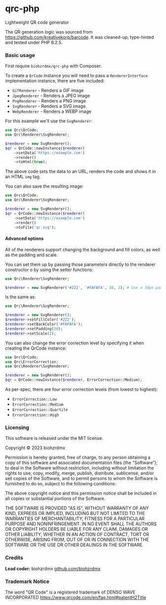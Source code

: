# qrc-php

Lightweight QR code generator

The QR generation logic was sourced from https://github.com/kreativekorp/barcode. It was cleaned-up, type-hinted and tested under PHP 8.2.5.

### Basic usage

First require `biohzrdmx/qrc-php` with Composer.

To create a `QrCode` instance you will need to pass a `RendererInterface` implementation instance, there are five included:

- `GifRenderer` - Renders a GIF image
- `JpegRenderer` - Renders a JPEG image
- `PngRenderer` - Renders a PNG image
- `SvgRenderer` - Renders a SVG image
- `WebpRenderer` - Renders a WEBP image

For this example we'll use the `SvgRenderer`:

```php
use Qrc\QrCode;
use Qrc\Renderer\SvgRenderer;

$renderer = new SvgRenderer();
$qr = QrCode::newInstance($renderer)
	->setData('https://example.com')
	->render()
	->toHtml(true);
```

The above code sets the data to an URL, renders the code and shows it in an HTML `img` tag.

You can also save the resulting image:

```php
use Qrc\QrCode;
use Qrc\Renderer\SvgRenderer;

$renderer = new SvgRenderer();
$qr = QrCode::newInstance($renderer)
	->setData('https://example.com')
	->render()
	->toFile('qr.svg');
```

#### Advanced options

All of the renderers support changing the background and fill colors, as well as the padding and scale.

You can set them up by passing those parameters directly to the renderer constructor o by using the setter functions:

```php
use Qrc\Renderer\SvgRenderer;

$renderer = new SvgRenderer('#222', '#FAFAFA', 30, 2); # Use a 30px padding and 2x scale
```

Is the same as:

```php
use Qrc\Renderer\SvgRenderer;

$renderer = new SvgRenderer();
$renderer->setFillColor('#222');
$renderer->setBackColor('#FAFAFA');
$renderer->setPadding(30);
$renderer->setScale(2);
```

You can also change the error correction level by specifying it when creating the QrCode instance:

```php
use Qrc\QrCode;
use Qrc\ErrorCorrection;
use Qrc\Renderer\SvgRenderer;

$renderer = new SvgRenderer();
$qr = QrCode::newInstance($renderer, ErrorCorrection::Medium);
```

As per-spec, there are four error correction levels (from lowest to highest):

- `ErrorCorrection::Low`
- `ErrorCorrection::Medium`
- `ErrorCorrection::Quartile`
- `ErrorCorrection::High`

### Licensing

This software is released under the MIT license.

Copyright &copy; 2023 biohzrdmx

Permission is hereby granted, free of charge, to any person obtaining a copy of this software and associated documentation files (the "Software"), to deal in the Software without restriction, including without limitation the rights to use, copy, modify, merge, publish, distribute, sublicense, and/or sell copies of the Software, and to permit persons to whom the Software is furnished to do so, subject to the following conditions:

The above copyright notice and this permission notice shall be included in all copies or substantial portions of the Software.

THE SOFTWARE IS PROVIDED "AS IS", WITHOUT WARRANTY OF ANY KIND, EXPRESS OR IMPLIED, INCLUDING BUT NOT LIMITED TO THE WARRANTIES OF MERCHANTABILITY, FITNESS FOR A PARTICULAR PURPOSE AND NONINFRINGEMENT. IN NO EVENT SHALL THE AUTHORS OR COPYRIGHT HOLDERS BE LIABLE FOR ANY CLAIM, DAMAGES OR OTHER LIABILITY, WHETHER IN AN ACTION OF CONTRACT, TORT OR OTHERWISE, ARISING FROM, OUT OF OR IN CONNECTION WITH THE SOFTWARE OR THE USE OR OTHER DEALINGS IN THE SOFTWARE.

### Credits

**Lead coder:** biohzrdmx [github.com/biohzrdmx](http://github.com/biohzrdmx)

### Trademark Notice

The word "QR Code" is a registered trademark of DENSO WAVE INCORPORATED
https://www.qrcode.com/en/faq.html#patentH2Title
